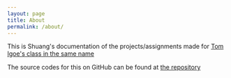 ```yaml
---
layout: page
title: About
permalink: /about/
---
```


This is Shuang's documentation of the projects/assignments made for [Tom Igoe's class in the same name](https://itp.nyu.edu/classes/light/)

The source codes for this on GitHub can be found at [the repository](https://github.com/owochel/light)
